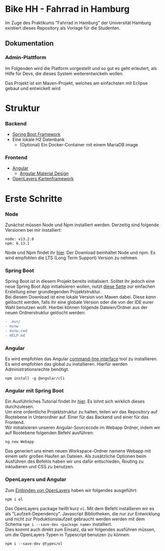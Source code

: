 # Bike HH - Fahrrad in Hamburg
Im Zuge des Praktikums "Fahrrad in Hamburg" der Universität Hamburg existiert dieses Repository als Vorlage für die Studenten.


## Dokumentation

### Admin-Plattform

Im Folgenden wird die Platform vorgestellt und so gut es geht erleutert, als Hilfe für Devs, die dieses System weiterentwickeln wollen.


Das Projekt ist ein Maven-Projekt, welches am einfachsten mit Eclipse gebaut und entwickelt wird



























# Struktur
### Backend
* [Spring Boot Framework](https://spring.io/projects/spring-boot)
* Eine lokale H2 Datenbank
    * (Optional) Ein Docker-Container mit einem MariaDB image

### Frontend
* [Angular](https://angular.io)
    * [Angular Material Design](https://material.angular.io/)
* [OpenLayers Kartenframework](https://openlayers.org/)

# Erste Schritte

### Node
Zunächst müssen Node und Npm installiert werden. Derzeitig sind folgende Versionen bei mir installiert:
```
node: v13.2.0
npm: 6.13.1
```

Node und Npm findet ihr [hier](https://nodejs.org/en/download/). Der Download beinhaltet Node und npm. Es wird empfohlen die LTS (Long Term Support) Version zu nehmen.

### Spring Boot
Spring Boot ist in diesem Projekt bereits initialisiert. Solltet ihr jedoch eine neue Spring Boot App initialisieren wollen, nutzt [diese Seite](https://start.spring.io/) zur einfachen Erstellung einer grundlegenden Projektstruktur.  
Bei diesem Download ist eine lokale Version von Maven dabei. Diese *kann* gelöscht werden, falls ihr eine globale Version oder die von der IDE eurer Wahl benutzen wollt.
Hierbei können folgende Dateien/Ordner aus der neuen Ordnerstruktur gelöscht werden:
```diff
- .mvn/
- mvnw
- mvnw.cmd
- HELP.md
```

### Angular
Es wird empfohlen das Angular [command-line interface](https://angular.io/cli) tool zu installieren. Es wird empfohlen das global zu installieren. Hierfür werden Administrationsrechte benötigt.

```
npm install -g @angular/cli
```

### Angular mit Spring Boot
Ein Ausführliches Tutorial findet ihr [hier](https://www.baeldung.com/spring-boot-angular-web). Es lohnt sich wirklich dieses durchzulesen.  
Um eine ordentliche Projektstruktur zu halten, teilen wir das Repository auf Rootebene in Unterordner auf. Einer für das Backend und einer für das Frontend.  
Wir initialisieren unseren Angular-Sourcecode im Webapp Ordner, indem wir auf Rootebene folgenden Befehl ausführen:
```
ng new Webapp
```
Das generiert uns einen neuen Workspace-Ordner namens Webapp mit einem sehr großen Haufen an Dateien. Als zusätzliche Optionen beim Ausführen des Befehls haben wir uns dafür entschieden, Routing zu inkludieren und CSS zu benutzen.

### OpenLayers und Angular
Zum [Einbinden von OpenLayers](https://openlayers.org/en/latest/doc/tutorials/bundle.html) haben wir folgendes ausgeführt:
```
npm i ol
```
Das OpenLayers package heißt kurz ``ol``. Mit dem Befehl installieren wir es als "Laufzeit-Dependency". Javascript Bibliotheken, die nur zur Entwicklung und nicht zur Produktionslaufzeit gebraucht werden werden mit dem Schema ``npm i --save-dev <package name>`` installiert.  
Dies kommt auch direkt zum Einsatz, da wir folgendes ausführen müssen, um die OpenLayers Typen in Typescript benutzen zu können:
```
npm i --save-dev @types/ol
```
